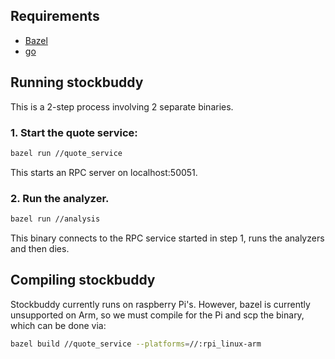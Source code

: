 ## Requirements

* [Bazel](https://docs.bazel.build/versions/master/install.html)
* [go](https://golang.org/doc/install)

## Running stockbuddy
This is a 2-step process involving 2 separate binaries.

### 1. Start the quote service:

```sh
bazel run //quote_service
```

This starts an RPC server on localhost:50051.

### 2. Run the analyzer.

```sh
bazel run //analysis
```

This binary connects to the RPC service started in step 1, runs the analyzers
and then dies.

## Compiling stockbuddy
Stockbuddy currently runs on raspberry Pi's. However, bazel is currently
unsupported on Arm, so we must compile for the Pi and scp the binary,
which can be done via:

```sh
bazel build //quote_service --platforms=//:rpi_linux-arm
```
